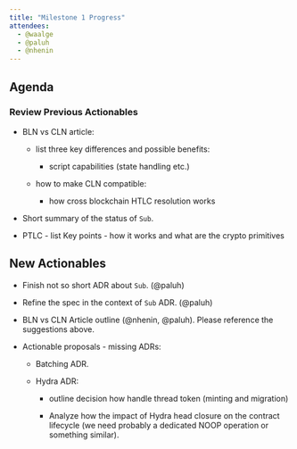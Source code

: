 ```yaml
---
title: "Milestone 1 Progress"
attendees:
  - @waalge
  - @paluh
  - @nhenin
---
```


## Agenda

### Review Previous Actionables

- BLN vs CLN article:

  - list three key differences and possible benefits:

    - script capabilities (state handling etc.)

  - how to make CLN compatible:

    - how cross blockchain HTLC resolution works

- Short summary of the status of `Sub`.

- PTLC - list Key points - how it works and what are the crypto primitives

## New Actionables

- Finish not so short ADR about `Sub`. (@paluh)

- Refine the spec in the context of `Sub` ADR. (@paluh)

- BLN vs CLN Article outline (@nhenin, @paluh). Please reference the suggestions
  above.

- Actionable proposals - missing ADRs:

  - Batching ADR.

  - Hydra ADR:

    - outline decision how handle thread token (minting and migration)

    - Analyze how the impact of Hydra head closure on the contract lifecycle (we
      need probably a dedicated NOOP operation or something similar).
